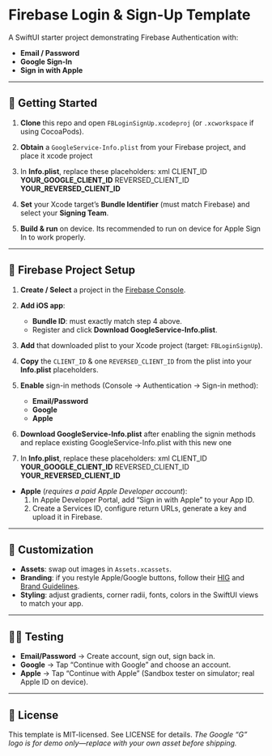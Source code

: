 # Firebase Login & Sign-Up Template

A SwiftUI starter project demonstrating Firebase Authentication with:

- **Email / Password**  
- **Google Sign-In**  
- **Sign in with Apple**  

---

## 🚀 Getting Started

1. **Clone** this repo and open `FBLoginSignUp.xcodeproj` (or `.xcworkspace` if using CocoaPods).  
2. **Obtain** a `GoogleService-Info.plist` from your Firebase project, and place it xcode project
3. In **Info.plist**, replace these placeholders:
   xml
   <key>CLIENT_ID</key>
   <string>__YOUR_GOOGLE_CLIENT_ID__</string>
   <key>REVERSED_CLIENT_ID</key>
   <string>__YOUR_REVERSED_CLIENT_ID__</string>

4. **Set** your Xcode target’s **Bundle Identifier** (must match Firebase) and select your **Signing Team**.
5. **Build & run** on device. Its recommended to run on device for Apple Sign In to work properly.

---

## 🔧 Firebase Project Setup

1. **Create / Select** a project in the [Firebase Console](https://console.firebase.google.com/).
2. **Add iOS app**:

   * **Bundle ID**: must exactly match step 4 above.
   * Register and click **Download GoogleService-Info.plist**.
3. **Add** that downloaded plist to your Xcode project (target: `FBLoginSignUp`).
4. **Copy** the `CLIENT_ID` & one `REVERSED_CLIENT_ID` from the plist into your **Info.plist** placeholders.
5. **Enable** sign-in methods (Console → Authentication → Sign-in method):

   * **Email/Password**
   * **Google**
   * **Apple**
6. **Download GoogleService-Info.plist** after enabling the signin methods and replace existing GoogleService-Info.plist with this new one
7. In **Info.plist**, replace these placeholders:
   xml
   <key>CLIENT_ID</key>
   <string>__YOUR_GOOGLE_CLIENT_ID__</string>
   <key>REVERSED_CLIENT_ID</key>
   <string>__YOUR_REVERSED_CLIENT_ID__</string>


* **Apple** (*requires a paid Apple Developer account*):
     1. In Apple Developer Portal, add “Sign in with Apple” to your App ID.
     2. Create a Services ID, configure return URLs, generate a key and upload it in Firebase.

---

## 🧰 Customization

* **Assets**: swap out images in `Assets.xcassets`.
* **Branding**: if you restyle Apple/Google buttons, follow their [HIG](https://developer.apple.com/design/human-interface-guidelines/) and [Brand Guidelines](https://developers.google.com/identity/branding-guidelines).
* **Styling**: adjust gradients, corner radii, fonts, colors in the SwiftUI views to match your app.

---

## 🏃‍♀️ Testing

* **Email/Password** → Create account, sign out, sign back in.
* **Google** → Tap “Continue with Google” and choose an account.
* **Apple** → Tap “Continue with Apple” (Sandbox tester on simulator; real Apple ID on device).

---

## 📜 License

This template is MIT-licensed. See LICENSE for details.
*The Google “G” logo is for demo only—replace with your own asset before shipping.*
